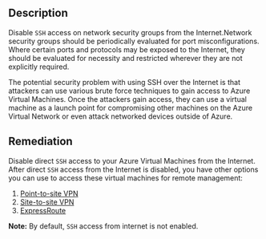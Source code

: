 ## Description

Disable `SSH` access on network security groups from the Internet.Network security groups should be periodically evaluated for port misconfigurations. Where certain ports and protocols may be exposed to the Internet, they should be evaluated for necessity and restricted wherever they are not explicitly required.

The potential security problem with using SSH over the Internet is that attackers can use various brute force techniques to gain access to Azure Virtual Machines. Once the attackers gain access, they can use a virtual machine as a launch point for compromising other machines on the Azure Virtual Network or even attack networked devices outside of Azure.

## Remediation

Disable direct `SSH` access to your Azure Virtual Machines from the Internet. After direct `SSH` access from the Internet is disabled, you have other options you can use to access these virtual machines for remote management:

1. [Point-to-site VPN](https://docs.microsoft.com/en-us/azure/vpn-gateway/vpn-gateway-howto-point-to-site-resource-manager-portal)
2. [Site-to-site VPN](https://docs.microsoft.com/en-us/azure/vpn-gateway/vpn-gateway-howto-site-to-site-resource-manager-portal)
3. [ExpressRoute](https://docs.microsoft.com/en-us/azure/expressroute/)

**Note:** By default, `SSH` access from internet is not enabled.
